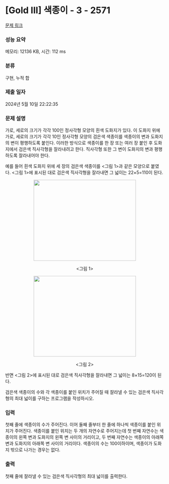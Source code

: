 # [Gold III] 색종이 - 3 - 2571 

[문제 링크](https://www.acmicpc.net/problem/2571) 

### 성능 요약

메모리: 12136 KB, 시간: 112 ms

### 분류

구현, 누적 합

### 제출 일자

2024년 5월 10일 22:22:35

### 문제 설명

<p>가로, 세로의 크기가 각각 100인 정사각형 모양의 흰색 도화지가 있다. 이 도화지 위에 가로, 세로의 크기가 각각 10인 정사각형 모양의 검은색 색종이를 색종이의 변과 도화지의 변이 평행하도록 붙인다. 이러한 방식으로 색종이를 한 장 또는 여러 장 붙인 후 도화지에서 검은색 직사각형을 잘라내려고 한다. 직사각형 또한 그 변이 도화지의 변과 평행하도록 잘라내어야 한다.</p>

<p>예를 들어 흰색 도화지 위에 세 장의 검은색 색종이를 <그림 1>과 같은 모양으로 붙였다. <그림 1>에 표시된 대로 검은색 직사각형을 잘라내면 그 넓이는 22×5=110이 된다.</p>

<p style="text-align: center;"><img alt="" src="https://upload.acmicpc.net/dd83053d-3e5d-4233-a5e9-467be7ea8556/-/preview/" style="width: 324px; height: 257px;"></p>

<p style="text-align: center;"><그림 1></p>

<p style="text-align: center;"><img alt="" src="https://upload.acmicpc.net/7a7ebae5-6db9-4662-8a1e-03c2a884f771/-/preview/" style="width: 324px; height: 256px;"></p>

<p style="text-align: center;"><그림 2></p>

<p>반면 <그림 2>에 표시된 대로 검은색 직사각형을 잘라내면 그 넓이는 8×15=120이 된다.</p>

<p>검은색 색종이의 수와 각 색종이를 붙인 위치가 주어질 때 잘라낼 수 있는 검은색 직사각형의 최대 넓이를 구하는 프로그램을 작성하시오.</p>

### 입력 

 <p>첫째 줄에 색종이의 수가 주어진다. 이어 둘째 줄부터 한 줄에 하나씩 색종이를 붙인 위치가 주어진다. 색종이를 붙인 위치는 두 개의 자연수로 주어지는데 첫 번째 자연수는 색종이의 왼쪽 변과 도화지의 왼쪽 변 사이의 거리이고, 두 번째 자연수는 색종이의 아래쪽 변과 도화지의 아래쪽 변 사이의 거리이다. 색종이의 수는 100이하이며, 색종이가 도화지 밖으로 나가는 경우는 없다.</p>

### 출력 

 <p>첫째 줄에 잘라낼 수 있는 검은색 직사각형의 최대 넓이를 출력한다.</p>

